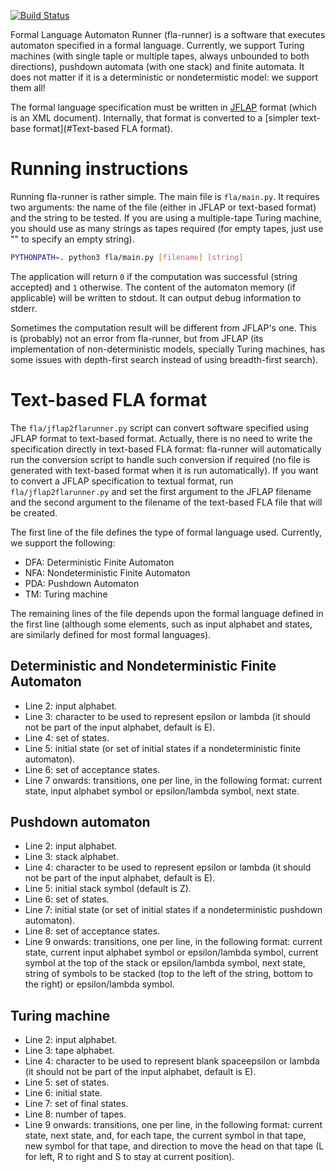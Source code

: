 [![Build Status](https://travis-ci.org/magsilva/fla-runner.svg?branch=master)](https://travis-ci.org/magsilva/fla-runner)

Formal Language Automaton Runner (fla-runner) is a software that executes
automaton specified in a formal language. Currently, we support Turing
machines (with single taple or multiple tapes, always unbounded to both
directions), pushdown automata (with one stack) and finite automata. It
does not matter if it is a deterministic or nondetermistic model: we
support them all!

The formal language specification must be written in [JFLAP](http://www.jflap.org/)
format (which is an XML document). Internally, that format is converted to a
[simpler text-base format](#Text-based FLA format).


# Running instructions

Running fla-runner is rather simple. The main file is `fla/main.py`. It
requires two arguments: the name of the file (either in JFLAP or text-based
format) and the string to be tested. If you are using a multiple-tape
Turing machine, you should use as many strings as tapes required (for empty
tapes, just use "" to specify an empty string).

```sh
PYTHONPATH=. python3 fla/main.py [filename] [string]
```

The application will return `0` if the computation was successful (string
accepted) and `1` otherwise. The content of the automaton memory (if applicable)
will be written to stdout. It can output debug information to stderr.

Sometimes the computation result will be different from JFLAP's one. This
is (probably) not an error from fla-runner, but from JFLAP (its implementation
of non-deterministic models, specially Turing machines, has some issues with
depth-first search instead of using breadth-first search).


# Text-based FLA format

The `fla/jflap2flarunner.py` script can convert software specified using
JFLAP format to text-based format. Actually, there is no need to write the
specification directly in text-based FLA format: fla-runner will automatically
run the conversion script to handle such conversion if required (no file is
generated with text-based format when it is run automatically). If you want to
convert a JFLAP specification to textual format, run `fla/jflap2flarunner.py`
and set the first argument to the JFLAP filename and the second argument to
the filename of the text-based FLA file that will be created.

The first line of the file defines the type of formal language used. Currently,
we support the following:
* DFA: Deterministic Finite Automaton
* NFA: Nondeterministic Finite Automaton
* PDA: Pushdown Automaton
* TM: Turing machine
 
The remaining lines of the file depends upon the formal language defined in the
first line (although some elements, such as input alphabet and states, are
similarly defined for most formal languages).


## Deterministic and Nondeterministic Finite Automaton

* Line 2: input alphabet.
* Line 3: character to be used to represent epsilon or lambda (it should not be
  part of the input alphabet, default is E).
* Line 4: set of states.
* Line 5: initial state (or set of initial states if a nondeterministic finite
  automaton).
* Line 6: set of acceptance states.
* Line 7 onwards: transitions, one per line, in the following format: current
  state, input alphabet symbol or epsilon/lambda symbol, next state.


## Pushdown automaton

* Line 2: input alphabet.
* Line 3: stack alphabet.
* Line 4: character to be used to represent epsilon or lambda (it should not be
  part of the input alphabet, default is E).
* Line 5: initial stack symbol (default is Z).
* Line 6: set of states.
* Line 7: initial state (or set of initial states if a nondeterministic pushdown
  automaton).
* Line 8: set of acceptance states.
* Line 9 onwards: transitions, one per line, in the following format: current
  state, current input alphabet symbol or epsilon/lambda symbol, current symbol
  at the top of the stack or epsilon/lambda symbol, next state, string of 
  symbols to be stacked (top to the left of the string, bottom to the right)
  or epsilon/lambda symbol.


## Turing machine

* Line 2: input alphabet.
* Line 3: tape alphabet.
* Line 4: character to be used to represent blank spaceepsilon or lambda (it should not be
  part of the input alphabet, default is E).
* Line 5: set of states.
* Line 6: initial state.
* Line 7: set of final states.
* Line 8: number of tapes.
* Line 9 onwards: transitions, one per line, in the following format: current
  state, next state, and, for each tape, the current symbol in that tape,
  new symbol for that tape, and direction to move the head on that tape (L for
  left, R to right and S to stay at current position).


